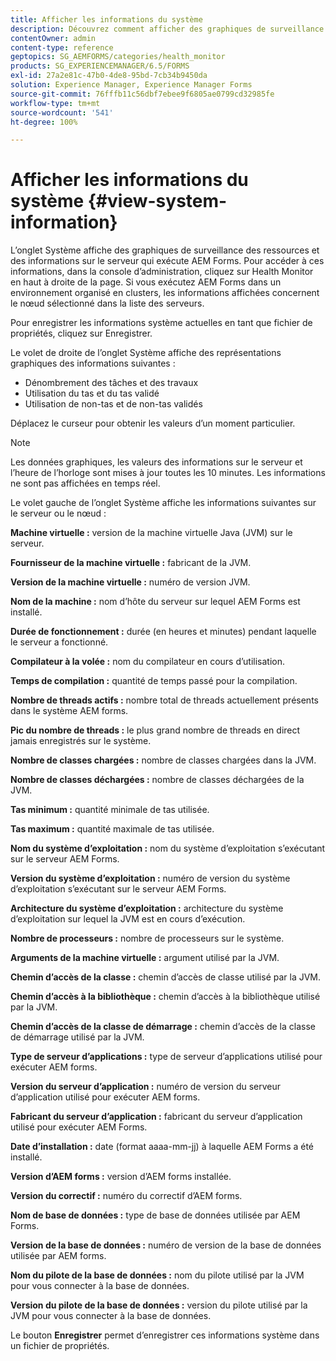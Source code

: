 ```yaml
---
title: Afficher les informations du système
description: Découvrez comment afficher des graphiques de surveillance des ressources et des informations sur le serveur qui exécute AEM Forms.
contentOwner: admin
content-type: reference
geptopics: SG_AEMFORMS/categories/health_monitor
products: SG_EXPERIENCEMANAGER/6.5/FORMS
exl-id: 27a2e81c-47b0-4de8-95bd-7cb34b9450da
solution: Experience Manager, Experience Manager Forms
source-git-commit: 76fffb11c56dbf7ebee9f6805ae0799cd32985fe
workflow-type: tm+mt
source-wordcount: '541'
ht-degree: 100%

---
```


# Afficher les informations du système {#view-system-information}

L’onglet Système affiche des graphiques de surveillance des ressources et des informations sur le serveur qui exécute AEM Forms. Pour accéder à ces informations, dans la console d’administration, cliquez sur Health Monitor en haut à droite de la page. Si vous exécutez AEM Forms dans un environnement organisé en clusters, les informations affichées concernent le nœud sélectionné dans la liste des serveurs.

Pour enregistrer les informations système actuelles en tant que fichier de propriétés, cliquez sur Enregistrer.

Le volet de droite de l’onglet Système affiche des représentations graphiques des informations suivantes :

* Dénombrement des tâches et des travaux
* Utilisation du tas et du tas validé
* Utilisation de non-tas et de non-tas validés

Déplacez le curseur pour obtenir les valeurs d’un moment particulier.

>[!NOTE]
>
>Les données graphiques, les valeurs des informations sur le serveur et l’heure de l’horloge sont mises à jour toutes les 10 minutes. Les informations ne sont pas affichées en temps réel.

Le volet gauche de l’onglet Système affiche les informations suivantes sur le serveur ou le nœud :

**Machine virtuelle :** version de la machine virtuelle Java (JVM) sur le serveur.

**Fournisseur de la machine virtuelle :** fabricant de la JVM.

**Version de la machine virtuelle :** numéro de version JVM.

**Nom de la machine :** nom d’hôte du serveur sur lequel AEM Forms est installé.

**Durée de fonctionnement :** durée (en heures et minutes) pendant laquelle le serveur a fonctionné.

**Compilateur à la volée :** nom du compilateur en cours d’utilisation.

**Temps de compilation :** quantité de temps passé pour la compilation.

**Nombre de threads actifs :** nombre total de threads actuellement présents dans le système AEM forms.

**Pic du nombre de threads :** le plus grand nombre de threads en direct jamais enregistrés sur le système.

**Nombre de classes chargées :** nombre de classes chargées dans la JVM.

**Nombre de classes déchargées :** nombre de classes déchargées de la JVM.

**Tas minimum :** quantité minimale de tas utilisée.

**Tas maximum :** quantité maximale de tas utilisée.

**Nom du système d’exploitation :** nom du système d’exploitation s’exécutant sur le serveur AEM Forms.

**Version du système d’exploitation :** numéro de version du système d’exploitation s’exécutant sur le serveur AEM Forms.

**Architecture du système d’exploitation :** architecture du système d’exploitation sur lequel la JVM est en cours d’exécution.

**Nombre de processeurs :** nombre de processeurs sur le système.

**Arguments de la machine virtuelle :** argument utilisé par la JVM.

**Chemin d’accès de la classe :** chemin d’accès de classe utilisé par la JVM.

**Chemin d’accès à la bibliothèque :** chemin d’accès à la bibliothèque utilisé par la JVM.

**Chemin d’accès de la classe de démarrage :** chemin d’accès de la classe de démarrage utilisé par la JVM.

**Type de serveur d’applications :** type de serveur d’applications utilisé pour exécuter AEM forms.

**Version du serveur d’application :** numéro de version du serveur d’application utilisé pour exécuter AEM forms.

**Fabricant du serveur d’application :** fabricant du serveur d’application utilisé pour exécuter AEM Forms.

**Date d’installation :** date (format aaaa-mm-jj) à laquelle AEM Forms a été installé.

**Version d’AEM forms :** version d’AEM forms installée.

**Version du correctif :** numéro du correctif d’AEM forms.

**Nom de base de données :** type de base de données utilisée par AEM Forms.

**Version de la base de données :** numéro de version de la base de données utilisée par AEM forms.

**Nom du pilote de la base de données :** nom du pilote utilisé par la JVM pour vous connecter à la base de données.

**Version du pilote de la base de données :** version du pilote utilisé par la JVM pour vous connecter à la base de données.

Le bouton **Enregistrer** permet d’enregistrer ces informations système dans un fichier de propriétés.
